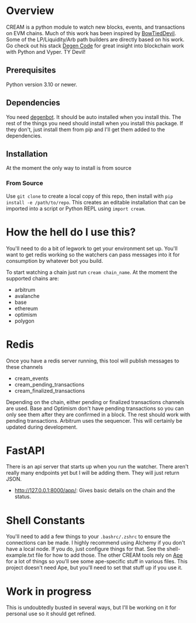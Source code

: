 # Overview
CREAM is a python module to watch new blocks, events, and transactions on EVM chains. Much of this work has been inspired by [BowTiedDevil](https://twitter.com/BowTiedDevil). Some of the LP/Liquidity/Arb path builders are directly based on his work. Go check out his stack [Degen Code](https://www.degencode.com/) for great insight into blockchain work with Python and Vyper. TY Devil!

## Prerequisites
Python version 3.10 or newer.

## Dependencies
You need [degenbot](https://github.com/BowTiedDevil/degenbot). It should be auto installed when you install this. The rest of the things you need should install when you install this package. If they don't, just install them from pip and I'll get them added to the dependencies.

## Installation
At the moment the only way to install is from source

### From Source
Use `git clone` to create a local copy of this repo, then install with `pip install -e /path/to/repo`. This creates an editable installation that can be imported into a script or Python REPL using `import cream`.

# How the hell do I use this?
You'll need to do a bit of legwork to get your environment set up. You'll want to get redis working so the watchers can pass messages into it for consumption by whatever bot you build.

To start watching a chain just run `cream chain_name`. At the moment the supported chains are:

 - arbitrum
 - avalanche
 - base
 - ethereum
 - optimism
 - polygon

# Redis
Once you have a redis server running, this tool will publish messages to these channels

 - cream_events
 - cream_pending_transactions
 - cream_finalized_transactions

Depending on the chain, either pending or finalized transactions channels are used. Base and Optimism don't have pending transactions so you can only see them after they are confirmed in a block. The rest should work with pending transactions. Arbitrum uses the sequencer. This will certainly be updated during development.

# FastAPI
There is an api server that starts up when you run the watcher. There aren't really many endpoints yet but I will be adding them. They will just return JSON.

 - http://127.0.0.1:8000/app/: Gives basic details on the chain and the status.

# Shell Constants
You'll need to add a few things to your `.bashrc/.zshrc` to ensure the connections can be made. I highly recommend using Alchemy if you don't have a local node. If you do, just configure things for that. See the shell-example.txt file for how to add those. The other CREAM tools rely on [Ape](https://github.com/ApeWorX/ape) for a lot of things so you'll see some ape-specific stuff in various files. This project doesn't need Ape, but you'll need to set that stuff up if you use it.

# Work in progress
This is undoubtedly busted in several ways, but I'll be working on it for personal use so it should get refined.